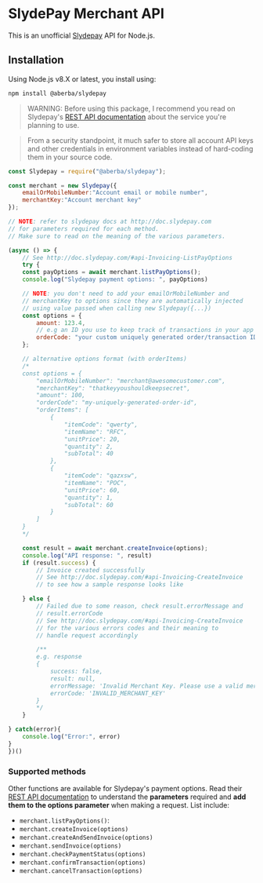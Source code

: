 # SlydePay Merchant API
This is an unofficial [Slydepay](https://slydepay.com.gh) API for Node.js.

## Installation
Using Node.js v8.X or latest, you install using:

```sh
npm install @aberba/slydepay
```

> WARNING: Before using this package, I recommend you read on Slydepay's [REST API documentation](doc.slydepay.com) about the service you're planning to use.  

> From a security standpoint, it much safer to store all account API keys and other credentials in environment variables instead of hard-coding them in your source code.


```js
const Slydepay = require("@aberba/slydepay");

const merchant = new Slydepay({
    emailOrMobileNumber:"Account email or mobile number",
    merchantKey:"Account merchant key"
});

// NOTE: refer to slydepay docs at http://doc.slydepay.com
// for parameters required for each method. 
// Make sure to read on the meaning of the various parameters.

(async () => {
    // See http://doc.slydepay.com/#api-Invoicing-ListPayOptions
    try {
    const payOptions = await merchant.listPayOptions();
    console.log("Slydepay payment options: ", payOptions)

    // NOTE: you don't need to add your emailOrMobileNumber and 
    // merchantKey to options since they are automatically injected 
    // using value passed when calling new Slydepay({...}) 
    const options = {
        amount: 123.4,
        // e.g an ID you use to keep track of transactions in your app
        orderCode: "your custom uniquely generated order/transaction ID" 
    };

    // alternative options format (with orderItems)
    /*
    const options = {
        "emailOrMobileNumber": "merchant@awesomecustomer.com",
        "merchantKey": "thatkeyyoushouldkeepsecret",
        "amount": 100,
        "orderCode": "my-uniquely-generated-order-id",
        "orderItems": [
            {
                "itemCode": "qwerty",
                "itemName": "RFC",
                "unitPrice": 20,
                "quantity": 2,
                "subTotal": 40
            },
            {
                "itemCode": "qazxsw",
                "itemName": "POC",
                "unitPrice": 60,
                "quantity": 1,
                "subTotal": 60
            }
        ]
    }
    */

    const result = await merchant.createInvoice(options);
    console.log("API response: ", result)
    if (result.success) {
        // Invoice created successfully
        // See http://doc.slydepay.com/#api-Invoicing-CreateInvoice 
        // to see how a sample response looks like

    } else {
        // Failed due to some reason, check result.errorMessage and 
        // result.errorCode
        // See http://doc.slydepay.com/#api-Invoicing-CreateInvoice
        // for the various errors codes and their meaning to 
        // handle request accordingly 

        /** 
        e.g. response
        { 
            success: false,
            result: null,
            errorMessage: 'Invalid Merchant Key. Please use a valid merchant key',
            errorCode: 'INVALID_MERCHANT_KEY' 
        }
        */
    }

} catch(error){
    console.log("Error:", error)
}
})()
```

### Supported methods
Other functions are available for Slydepay's payment options. Read their [REST API documentation](doc.slydepay.com) to understand the **parameters** required and **add them to the options parameter** when making a request. List include:

* `merchant.listPayOptions()`: 
* `merchant.createInvoice(options)`
* `merchant.createAndSendInvoice(options)`
* `merchant.sendInvoice(options)`
* `merchant.checkPaymentStatus(options)`
* `merchant.confirmTransaction(options)`
* `merchant.cancelTransaction(options)`
